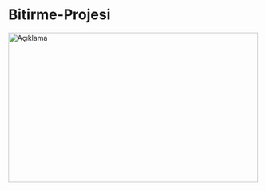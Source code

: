 # Bitirme-Projesi


<img src="Splash Screen ekranı](https://github.com/turanayhan/Bitirme-Projesi/blob/main/proje%20g%C3%B6rselleri/1.png" alt="Açıklama" width="500" height="300">


